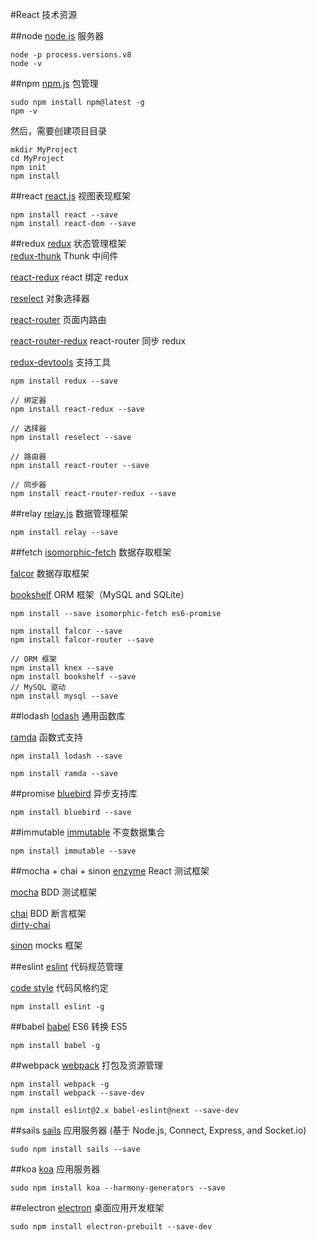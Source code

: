 #React 技术资源

##node
[node.js](https://nodejs.org) 服务器
 
```
node -p process.versions.v8
node -v
```

##npm
[npm.js](https://www.npmjs.com) 包管理

```
sudo npm install npm@latest -g
npm -v
```

然后，需要创建项目目录

```
mkdir MyProject
cd MyProject
npm init
npm install
```

##react
[react.js](https://github.com/facebook/react) 视图表现框架

```
npm install react --save
npm install react-dom --save
```

##redux
[redux](https://github.com/reactjs/redux) 状态管理框架  
[redux-thunk](https://github.com/gaearon/redux-thunk) Thunk 中间件

[react-redux](https://github.com/reactjs/react-redux) react 绑定 redux

[reselect](https://github.com/reactjs/reselect) 对象选择器

[react-router](https://github.com/reactjs/react-router) 页面内路由

[react-router-redux](https://github.com/reactjs/react-router-redux) react-router 同步 redux

[redux-devtools](https://github.com/gaearon/redux-devtools) 支持工具

```
npm install redux --save

// 绑定器
npm install react-redux --save

// 选择器
npm install reselect --save

// 路由器
npm install react-router --save

// 同步器
npm install react-router-redux --save
```

##relay
[relay.js](https://github.com/facebook/relay) 数据管理框架

```
npm install relay --save
```

##fetch
[isomorphic-fetch](https://github.com/matthew-andrews/isomorphic-fetch) 数据存取框架

[falcor](https://github.com/Netflix/falcor) 数据存取框架

[bookshelf](https://github.com/tgriesser/bookshelf) ORM 框架（MySQL and SQLite）

```
npm install --save isomorphic-fetch es6-promise

npm install falcor --save
npm install falcor-router --save

// ORM 框架
npm install knex --save
npm install bookshelf --save
// MySQL 驱动
npm install mysql --save
```

##lodash
[lodash](https://github.com/lodash/lodash) 通用函数库

[ramda](https://github.com/ramda/ramda) 函数式支持

```
npm install lodash --save

npm install ramda --save
```

##promise
[bluebird](https://github.com/petkaantonov/bluebird) 异步支持库

```
npm install bluebird --save
```

##immutable
[immutable](https://github.com/facebook/immutable-js) 不变数据集合

```
npm install immutable --save
```

##mocha + chai + sinon
[enzyme](https://github.com/airbnb/enzyme) React 测试框架

[mocha](https://github.com/mochajs/mocha) BDD 测试框架

[chai](https://github.com/chaijs/chai) BDD 断言框架  
[dirty-chai](https://github.com/prodatakey/dirty-chai)

[sinon](https://github.com/sinonjs/sinon) mocks 框架


##eslint
[eslint](https://github.com/eslint/eslint) 代码规范管理

[code style](https://github.com/airbnb/javascript) 代码风格约定

```
npm install eslint -g
```

##babel
[babel](https://github.com/babel/babel) ES6 转换 ES5

```
npm install babel -g
```

##webpack
[webpack]() 打包及资源管理

```
npm install webpack -g
npm install webpack --save-dev

npm install eslint@2.x babel-eslint@next --save-dev
```

##sails
[sails](https://github.com/balderdashy/sails) 应用服务器 (基于 Node.js, Connect, Express, and Socket.io)

```
sudo npm install sails --save
```

##koa
[koa](https://github.com/koajs/koa) 应用服务器

```
sudo npm install koa --harmony-generators --save
```

##electron
[electron](https://github.com/atom/electron) 桌面应用开发框架

```
sudo npm install electron-prebuilt --save-dev
```
